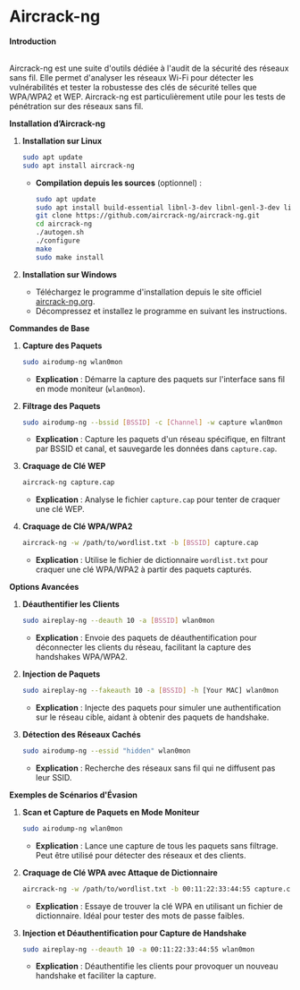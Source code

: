 # Aircrack-ng

**Introduction**

\
Aircrack-ng est une suite d'outils dédiée à l'audit de la sécurité des réseaux sans fil. Elle permet d'analyser les réseaux Wi-Fi pour détecter les vulnérabilités et tester la robustesse des clés de sécurité telles que WPA/WPA2 et WEP. Aircrack-ng est particulièrement utile pour les tests de pénétration sur des réseaux sans fil.

**Installation d’Aircrack-ng**

1.  **Installation sur Linux**

    ```bash
    sudo apt update
    sudo apt install aircrack-ng
    ```

    *   **Compilation depuis les sources** (optionnel) :

        ```bash
        sudo apt update
        sudo apt install build-essential libnl-3-dev libnl-genl-3-dev libpcap-dev
        git clone https://github.com/aircrack-ng/aircrack-ng.git
        cd aircrack-ng
        ./autogen.sh
        ./configure
        make
        sudo make install
        ```
2. **Installation sur Windows**
   * Téléchargez le programme d'installation depuis le site officiel [aircrack-ng.org](https://www.aircrack-ng.org/).
   * Décompressez et installez le programme en suivant les instructions.

**Commandes de Base**

1.  **Capture des Paquets**

    ```bash
    sudo airodump-ng wlan0mon
    ```

    * **Explication** : Démarre la capture des paquets sur l'interface sans fil en mode moniteur (`wlan0mon`).


2.  **Filtrage des Paquets**

    ```bash
    sudo airodump-ng --bssid [BSSID] -c [Channel] -w capture wlan0mon
    ```

    * **Explication** : Capture les paquets d'un réseau spécifique, en filtrant par BSSID et canal, et sauvegarde les données dans `capture.cap`.


3.  **Craquage de Clé WEP**

    ```bash
    aircrack-ng capture.cap
    ```

    * **Explication** : Analyse le fichier `capture.cap` pour tenter de craquer une clé WEP.


4.  **Craquage de Clé WPA/WPA2**

    ```bash
    aircrack-ng -w /path/to/wordlist.txt -b [BSSID] capture.cap
    ```

    * **Explication** : Utilise le fichier de dictionnaire `wordlist.txt` pour craquer une clé WPA/WPA2 à partir des paquets capturés.



**Options Avancées**

1.  **Déauthentifier les Clients**

    ```bash
    sudo aireplay-ng --deauth 10 -a [BSSID] wlan0mon
    ```

    * **Explication** : Envoie des paquets de déauthentification pour déconnecter les clients du réseau, facilitant la capture des handshakes WPA/WPA2.


2.  **Injection de Paquets**

    ```bash
    sudo aireplay-ng --fakeauth 10 -a [BSSID] -h [Your MAC] wlan0mon
    ```

    * **Explication** : Injecte des paquets pour simuler une authentification sur le réseau cible, aidant à obtenir des paquets de handshake.


3.  **Détection des Réseaux Cachés**

    ```bash
    sudo airodump-ng --essid "hidden" wlan0mon
    ```

    * **Explication** : Recherche des réseaux sans fil qui ne diffusent pas leur SSID.



**Exemples de Scénarios d'Évasion**

1.  **Scan et Capture de Paquets en Mode Moniteur**

    ```bash
    sudo airodump-ng wlan0mon
    ```

    * **Explication** : Lance une capture de tous les paquets sans filtrage. Peut être utilisé pour détecter des réseaux et des clients.


2.  **Craquage de Clé WPA avec Attaque de Dictionnaire**

    ```bash
    aircrack-ng -w /path/to/wordlist.txt -b 00:11:22:33:44:55 capture.cap
    ```

    * **Explication** : Essaye de trouver la clé WPA en utilisant un fichier de dictionnaire. Idéal pour tester des mots de passe faibles.


3.  **Injection et Déauthentification pour Capture de Handshake**

    ```bash
    sudo aireplay-ng --deauth 10 -a 00:11:22:33:44:55 wlan0mon
    ```

    * **Explication** : Déauthentifie les clients pour provoquer un nouveau handshake et faciliter la capture.


